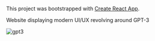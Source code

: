 This project was bootstrapped with [Create React App](https://github.com/facebook/create-react-app).

Website displaying modern UI/UX revolving around GPT-3

![gpt3](https://github.com/dcummings95/gpt3-info-app/assets/30258276/9af9d1a1-e7af-4ed2-94e8-8ed40c77d88a)
